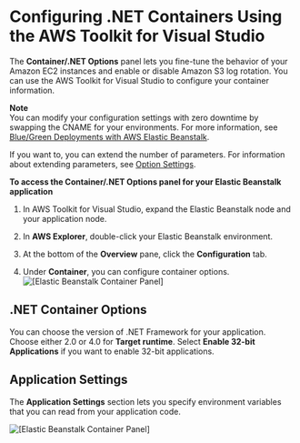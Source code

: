 # Configuring \.NET Containers Using the AWS Toolkit for Visual Studio<a name="create_deploy_NET.container"></a>

 The **Container/\.NET Options** panel lets you fine\-tune the behavior of your Amazon EC2 instances and enable or disable Amazon S3 log rotation\. You can use the AWS Toolkit for Visual Studio to configure your container information\.

**Note**  
You can modify your configuration settings with zero downtime by swapping the CNAME for your environments\. For more information, see [Blue/Green Deployments with AWS Elastic Beanstalk](using-features.CNAMESwap.md)\.

If you want to, you can extend the number of parameters\. For information about extending parameters, see [Option Settings](ebextensions-optionsettings.md)\.

**To access the Container/\.NET Options panel for your Elastic Beanstalk application**

1. In AWS Toolkit for Visual Studio, expand the Elastic Beanstalk node and your application node\. 

1. In **AWS Explorer**, double\-click your Elastic Beanstalk environment\.

1. At the bottom of the **Overview** pane, click the **Configuration** tab\.

1. Under **Container**, you can configure container options\.   
![\[Elastic Beanstalk Container Panel\]](http://docs.aws.amazon.com/elasticbeanstalk/latest/dg/images/aeb-vs-container.png)

## \.NET Container Options<a name="create_deploy_NET.container.vs.options"></a>

You can choose the version of \.NET Framework for your application\. Choose either 2\.0 or 4\.0 for **Target runtime**\. Select **Enable 32\-bit Applications** if you want to enable 32\-bit applications\.

## Application Settings<a name="create_deploy_NET.container.vs.options.envprop"></a>

The **Application Settings** section lets you specify environment variables that you can read from your application code\. 

![\[Elastic Beanstalk Container Panel\]](http://docs.aws.amazon.com/elasticbeanstalk/latest/dg/images/aeb-vs-container-envproperties.png)
